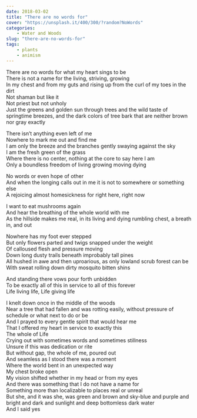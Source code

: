 ```yaml
---
date: 2018-03-02
title: "There are no words for"
cover: "https://unsplash.it/400/300/?random?NoWords"
categories: 
    - Water and Woods
slug: "there-are-no-words-for"
tags:
    - plants
    - animism
---
```


There are no words for what my heart sings to be  
There is not a name for the living, striving, growing  
In my chest and from my guts and rising up from the curl of my toes in the dirt  
Not shaman but like it  
Not priest but not unholy  
Just the greens and golden sun through trees and the wild taste of springtime breezes, and the dark colors of tree bark that are neither brown nor gray exactly  

There isn’t anything even left of me  
Nowhere to mark me out and find me  
I am only the breeze and the branches gently swaying against the sky  
I am the fresh green of the grass  
Where there is no center, nothing at the core to say here I am  
Only a boundless freedom of living growing moving dying  

No words or even hope of other  
And when the longing calls out in me it is not to somewhere or something else  
A rejoicing almost homesickness for right here, right now  

I want to eat mushrooms again  
And hear the breathing of the whole world with me  
As the hillside makes me real, in its living and dying rumbling chest, a breath in, and out  

Nowhere has my foot ever stepped  
But only flowers parted and twigs snapped under the weight  
Of calloused flesh and pressure moving  
Down long dusty trails beneath improbably tall pines  
All hushed in awe and then uproarious, as only lowland scrub forest can be  
With sweat rolling down dirty mosquito bitten shins  

And standing there vows pour forth unbidden  
To be exactly all of this in service to all of this forever  
Life living life, Life giving life  

I knelt down once in the middle of the woods  
Near a tree that had fallen and was rotting easily, without pressure of schedule or what next to do or be  
And I prayed to every gentle spirit that would hear me  
That I offered my heart in service to exactly this  
The whole of Life  
Crying out with sometimes words and sometimes stillness  
Unsure if this was dedication or rite  
But without gap, the whole of me, poured out  
And seamless as I stood there was a moment  
Where the world bent in an unexpected way  
My chest broke open  
My vision shifted whether in my head or from my eyes  
And there was something that I do not have a name for  
Something more than localizable to places real or unreal  
But she, and it was she, was green and brown and sky-blue and purple and bright and dark and sunlight and deep bottomless dark water  
And I said yes  
